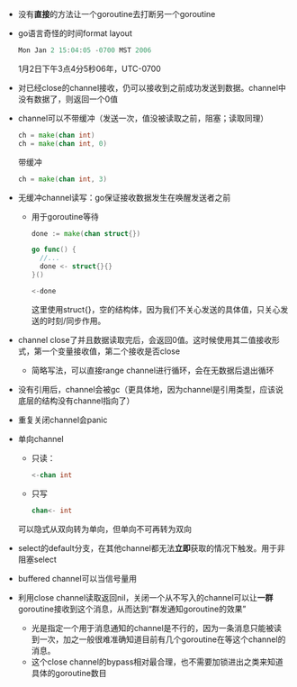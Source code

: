 - 没有**直接**的方法让一个goroutine去打断另一个goroutine

- go语言奇怪的时间format layout

  ```go
  Mon Jan 2 15:04:05 -0700 MST 2006
  ```

  1月2日下午3点4分5秒06年，UTC-0700

- 对已经close的channel接收，仍可以接收到之前成功发送到数据。channel中没有数据了，则返回一个0值

- channel可以不带缓冲（发送一次，值没被读取之前，阻塞；读取同理）

  ```go
  ch = make(chan int)
  ch = make(chan int, 0)
  ```

  带缓冲

  ```go
  ch = make(chan int, 3)
  ```

- 无缓冲channel读写：go保证接收数据发生在唤醒发送者之前

  - 用于goroutine等待

    ```go
    done := make(chan struct{})
    
    go func() {
      //...
      done <- struct{}{}
    }()
    
    <-done
    ```

    这里使用struct{}，空的结构体，因为我们不关心发送的具体值，只关心发送的时刻/同步作用。

- channel close了并且数据读取完后，会返回0值。这时候使用其二值接收形式，第一个变量接收值，第二个接收是否close

  - 简略写法，可以直接range channel进行循环，会在无数据后退出循环

- 没有引用后，channel会被gc（更具体地，因为channel是引用类型，应该说底层的结构没有channel指向了）

- 重复关闭channel会panic

- 单向channel

  - 只读：

    ```go
    <-chan int
    ```

  - 只写

    ```go
    chan<- int
    ```

  可以隐式从双向转为单向，但单向不可再转为双向

- select的default分支，在其他channel都无法**立即**获取的情况下触发。用于非阻塞select
- buffered channel可以当信号量用
- 利用close channel读取返回nil，关闭一个从不写入的channel可以让**一群**goroutine接收到这个消息，从而达到“群发通知goroutine的效果”
  - 光是指定一个用于消息通知的channel是不行的，因为一条消息只能被读到一次，加之一般很难准确知道目前有几个goroutine在等这个channel的消息。
  - 这个close channel的bypass相对最合理，也不需要加锁进出之类来知道具体的goroutine数目